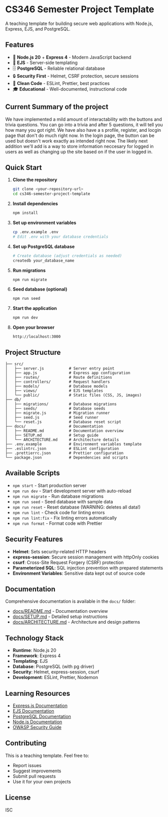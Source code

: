 # CS346 Semester Project Template

A teaching template for building secure web applications with Node.js, Express, EJS, and PostgreSQL.

## Features

- 🚀 **Node.js 20** + **Express 4** - Modern JavaScript backend
- 🎨 **EJS** - Server-side templating
- 🗄️ **PostgreSQL** - Reliable relational database
- 🔒 **Security First** - Helmet, CSRF protection, secure sessions
- 📝 **Clean Code** - ESLint, Prettier, best practices
- 🎓 **Educational** - Well-documented, instructional code

##  Current Summary of the project

We have implemented a mild amount of interactability with the buttons and trivia questions.  You
can go into a trivia and after 5 questions, it will tell you how many you got right.  We have also
have a s profile, register, and locgin page that don't do much right now.  In the login page, the
button can be used but doesn't work exactly as intended right now.  The likely next addition we'll 
add is a way to store information neccesary for logged in users as well as changing up the site 
based on if the user in logged in.

## Quick Start

1. **Clone the repository**
   ```bash
   git clone <your-repository-url>
   cd cs346-semester-project-template
   ```

2. **Install dependencies**
   ```bash
   npm install
   ```

3. **Set up environment variables**
   ```bash
   cp .env.example .env
   # Edit .env with your database credentials
   ```

4. **Set up PostgreSQL database**
   ```bash
   # Create database (adjust credentials as needed)
   createdb your_database_name
   ```

5. **Run migrations**
   ```bash
   npm run migrate
   ```

6. **Seed database (optional)**
   ```bash
   npm run seed
   ```

7. **Start the application**
   ```bash
   npm run dev
   ```

8. **Open your browser**
   ```
   http://localhost:3000
   ```

## Project Structure

```
├── src/
│   ├── server.js           # Server entry point
│   ├── app.js              # Express app configuration
│   ├── routes/             # Route definitions
│   ├── controllers/        # Request handlers
│   ├── models/             # Database models
│   ├── views/              # EJS templates
│   └── public/             # Static files (CSS, JS, images)
├── db/
│   ├── migrations/         # Database migrations
│   ├── seeds/              # Database seeds
│   ├── migrate.js          # Migration runner
│   ├── seed.js             # Seed runner
│   └── reset.js            # Database reset script
├── docs/                   # Documentation
│   ├── README.md           # Documentation overview
│   ├── SETUP.md            # Setup guide
│   └── ARCHITECTURE.md     # Architecture details
├── .env.example            # Environment variables template
├── .eslintrc.json          # ESLint configuration
├── .prettierrc.json        # Prettier configuration
└── package.json            # Dependencies and scripts
```

## Available Scripts

- `npm start` - Start production server
- `npm run dev` - Start development server with auto-reload
- `npm run migrate` - Run database migrations
- `npm run seed` - Seed database with sample data
- `npm run reset` - Reset database (WARNING: deletes all data!)
- `npm run lint` - Check code for linting errors
- `npm run lint:fix` - Fix linting errors automatically
- `npm run format` - Format code with Prettier

## Security Features

- **Helmet**: Sets security-related HTTP headers
- **express-session**: Secure session management with httpOnly cookies
- **csurf**: Cross-Site Request Forgery (CSRF) protection
- **Parameterized SQL**: SQL injection prevention with prepared statements
- **Environment Variables**: Sensitive data kept out of source code

## Documentation

Comprehensive documentation is available in the `docs/` folder:

- [docs/README.md](docs/README.md) - Documentation overview
- [docs/SETUP.md](docs/SETUP.md) - Detailed setup instructions
- [docs/ARCHITECTURE.md](docs/ARCHITECTURE.md) - Architecture and design patterns

## Technology Stack

- **Runtime**: Node.js 20
- **Framework**: Express 4
- **Templating**: EJS
- **Database**: PostgreSQL (with pg driver)
- **Security**: Helmet, express-session, csurf
- **Development**: ESLint, Prettier, Nodemon

## Learning Resources

- [Express.js Documentation](https://expressjs.com/)
- [EJS Documentation](https://ejs.co/)
- [PostgreSQL Documentation](https://www.postgresql.org/docs/)
- [Node.js Documentation](https://nodejs.org/docs/)
- [OWASP Security Guide](https://owasp.org/)

## Contributing

This is a teaching template. Feel free to:
- Report issues
- Suggest improvements
- Submit pull requests
- Use it for your own projects

## License

ISC